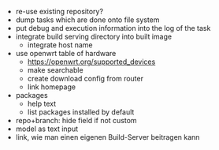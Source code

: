 - re-use existing repository?
- dump tasks which are done onto file system
- put debug and execution information into the log of the task
- integrate build serving directory into built image
  - integrate host name
- use openwrt table of hardware
  - https://openwrt.org/supported_devices
  - make searchable
  - create download config from router
  - link homepage
- packages
  - help text
  - list packages installed by default
- repo+branch: hide field if not custom
- model as text input
- link, wie man einen eigenen Build-Server beitragen kann
